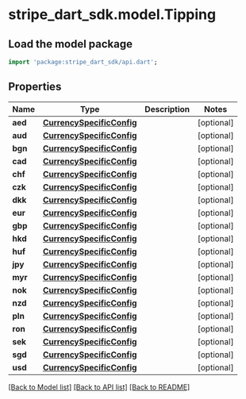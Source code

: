 # stripe_dart_sdk.model.Tipping

## Load the model package
```dart
import 'package:stripe_dart_sdk/api.dart';
```

## Properties
Name | Type | Description | Notes
------------ | ------------- | ------------- | -------------
**aed** | [**CurrencySpecificConfig**](CurrencySpecificConfig.md) |  | [optional] 
**aud** | [**CurrencySpecificConfig**](CurrencySpecificConfig.md) |  | [optional] 
**bgn** | [**CurrencySpecificConfig**](CurrencySpecificConfig.md) |  | [optional] 
**cad** | [**CurrencySpecificConfig**](CurrencySpecificConfig.md) |  | [optional] 
**chf** | [**CurrencySpecificConfig**](CurrencySpecificConfig.md) |  | [optional] 
**czk** | [**CurrencySpecificConfig**](CurrencySpecificConfig.md) |  | [optional] 
**dkk** | [**CurrencySpecificConfig**](CurrencySpecificConfig.md) |  | [optional] 
**eur** | [**CurrencySpecificConfig**](CurrencySpecificConfig.md) |  | [optional] 
**gbp** | [**CurrencySpecificConfig**](CurrencySpecificConfig.md) |  | [optional] 
**hkd** | [**CurrencySpecificConfig**](CurrencySpecificConfig.md) |  | [optional] 
**huf** | [**CurrencySpecificConfig**](CurrencySpecificConfig.md) |  | [optional] 
**jpy** | [**CurrencySpecificConfig**](CurrencySpecificConfig.md) |  | [optional] 
**myr** | [**CurrencySpecificConfig**](CurrencySpecificConfig.md) |  | [optional] 
**nok** | [**CurrencySpecificConfig**](CurrencySpecificConfig.md) |  | [optional] 
**nzd** | [**CurrencySpecificConfig**](CurrencySpecificConfig.md) |  | [optional] 
**pln** | [**CurrencySpecificConfig**](CurrencySpecificConfig.md) |  | [optional] 
**ron** | [**CurrencySpecificConfig**](CurrencySpecificConfig.md) |  | [optional] 
**sek** | [**CurrencySpecificConfig**](CurrencySpecificConfig.md) |  | [optional] 
**sgd** | [**CurrencySpecificConfig**](CurrencySpecificConfig.md) |  | [optional] 
**usd** | [**CurrencySpecificConfig**](CurrencySpecificConfig.md) |  | [optional] 

[[Back to Model list]](../README.md#documentation-for-models) [[Back to API list]](../README.md#documentation-for-api-endpoints) [[Back to README]](../README.md)


